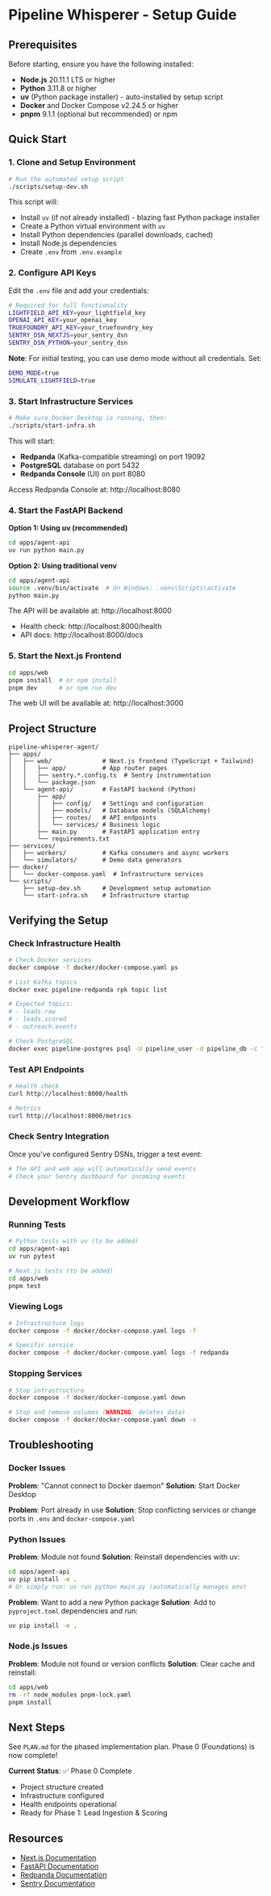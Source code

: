 # Pipeline Whisperer - Setup Guide

## Prerequisites

Before starting, ensure you have the following installed:

- **Node.js** 20.11.1 LTS or higher
- **Python** 3.11.8 or higher
- **uv** (Python package installer) - auto-installed by setup script
- **Docker** and Docker Compose v2.24.5 or higher
- **pnpm** 9.1.1 (optional but recommended) or npm

## Quick Start

### 1. Clone and Setup Environment

```bash
# Run the automated setup script
./scripts/setup-dev.sh
```

This script will:
- Install `uv` (if not already installed) - blazing fast Python package installer
- Create a Python virtual environment with `uv`
- Install Python dependencies (parallel downloads, cached)
- Install Node.js dependencies
- Create `.env` from `.env.example`

### 2. Configure API Keys

Edit the `.env` file and add your credentials:

```bash
# Required for full functionality
LIGHTFIELD_API_KEY=your_lightfield_key
OPENAI_API_KEY=your_openai_key
TRUEFOUNDRY_API_KEY=your_truefoundry_key
SENTRY_DSN_NEXTJS=your_sentry_dsn
SENTRY_DSN_PYTHON=your_sentry_dsn
```

**Note**: For initial testing, you can use demo mode without all credentials. Set:
```bash
DEMO_MODE=true
SIMULATE_LIGHTFIELD=true
```

### 3. Start Infrastructure Services

```bash
# Make sure Docker Desktop is running, then:
./scripts/start-infra.sh
```

This will start:
- **Redpanda** (Kafka-compatible streaming) on port 19092
- **PostgreSQL** database on port 5432
- **Redpanda Console** (UI) on port 8080

Access Redpanda Console at: http://localhost:8080

### 4. Start the FastAPI Backend

**Option 1: Using uv (recommended)**
```bash
cd apps/agent-api
uv run python main.py
```

**Option 2: Using traditional venv**
```bash
cd apps/agent-api
source .venv/bin/activate  # On Windows: .venv\Scripts\activate
python main.py
```

The API will be available at: http://localhost:8000
- Health check: http://localhost:8000/health
- API docs: http://localhost:8000/docs

### 5. Start the Next.js Frontend

```bash
cd apps/web
pnpm install  # or npm install
pnpm dev      # or npm run dev
```

The web UI will be available at: http://localhost:3000

## Project Structure

```
pipeline-whisperer-agent/
├── apps/
│   ├── web/              # Next.js frontend (TypeScript + Tailwind)
│   │   ├── app/          # App router pages
│   │   ├── sentry.*.config.ts  # Sentry instrumentation
│   │   └── package.json
│   └── agent-api/        # FastAPI backend (Python)
│       ├── app/
│       │   ├── config/   # Settings and configuration
│       │   ├── models/   # Database models (SQLAlchemy)
│       │   ├── routes/   # API endpoints
│       │   └── services/ # Business logic
│       ├── main.py       # FastAPI application entry
│       └── requirements.txt
├── services/
│   ├── workers/          # Kafka consumers and async workers
│   └── simulators/       # Demo data generators
├── docker/
│   └── docker-compose.yaml  # Infrastructure services
└── scripts/
    ├── setup-dev.sh      # Development setup automation
    └── start-infra.sh    # Infrastructure startup
```

## Verifying the Setup

### Check Infrastructure Health

```bash
# Check Docker services
docker compose -f docker/docker-compose.yaml ps

# List Kafka topics
docker exec pipeline-redpanda rpk topic list

# Expected topics:
# - leads.raw
# - leads.scored
# - outreach.events

# Check PostgreSQL
docker exec pipeline-postgres psql -U pipeline_user -d pipeline_db -c "\dt"
```

### Test API Endpoints

```bash
# Health check
curl http://localhost:8000/health

# Metrics
curl http://localhost:8000/metrics
```

### Check Sentry Integration

Once you've configured Sentry DSNs, trigger a test event:

```bash
# The API and web app will automatically send events
# Check your Sentry dashboard for incoming events
```

## Development Workflow

### Running Tests

```bash
# Python tests with uv (to be added)
cd apps/agent-api
uv run pytest

# Next.js tests (to be added)
cd apps/web
pnpm test
```

### Viewing Logs

```bash
# Infrastructure logs
docker compose -f docker/docker-compose.yaml logs -f

# Specific service
docker compose -f docker/docker-compose.yaml logs -f redpanda
```

### Stopping Services

```bash
# Stop infrastructure
docker compose -f docker/docker-compose.yaml down

# Stop and remove volumes (WARNING: deletes data)
docker compose -f docker/docker-compose.yaml down -v
```

## Troubleshooting

### Docker Issues

**Problem**: "Cannot connect to Docker daemon"
**Solution**: Start Docker Desktop

**Problem**: Port already in use
**Solution**: Stop conflicting services or change ports in `.env` and `docker-compose.yaml`

### Python Issues

**Problem**: Module not found
**Solution**: Reinstall dependencies with uv:
```bash
cd apps/agent-api
uv pip install -e .
# Or simply run: uv run python main.py (automatically manages env)
```

**Problem**: Want to add a new Python package
**Solution**: Add to `pyproject.toml` dependencies and run:
```bash
uv pip install -e .
```

### Node.js Issues

**Problem**: Module not found or version conflicts
**Solution**: Clear cache and reinstall:
```bash
cd apps/web
rm -rf node_modules pnpm-lock.yaml
pnpm install
```

## Next Steps

See `PLAN.md` for the phased implementation plan. Phase 0 (Foundations) is now complete!

**Current Status**: ✅ Phase 0 Complete
- Project structure created
- Infrastructure configured
- Health endpoints operational
- Ready for Phase 1: Lead Ingestion & Scoring

## Resources

- [Next.js Documentation](https://nextjs.org/docs)
- [FastAPI Documentation](https://fastapi.tiangolo.com)
- [Redpanda Documentation](https://docs.redpanda.com)
- [Sentry Documentation](https://docs.sentry.io)
